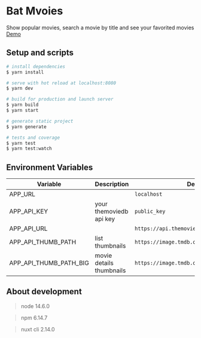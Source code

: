 # Bat Mvoies
Show popular movies, search a movie by title and see your favorited movies
[Demo](https://batmovies.herokuapp.com/)

## Setup and scripts

```bash
# install dependencies
$ yarn install

# serve with hot reload at localhost:8080
$ yarn dev

# build for production and launch server
$ yarn build
$ yarn start

# generate static project
$ yarn generate

# tests and coverage
$ yarn test
$ yarn test:watch
```

## Environment Variables

| Variable | Description | Default Value |
|--|--|--|
| APP_URL | | `localhost` |
| APP_API_KEY | your themoviedb api key | `public_key` |
| APP_API_URL | | `https://api.themoviedb.org/3/` |
| APP_API_THUMB_PATH | list thumbnails | `https://image.tmdb.org/t/p/w220_and_h330_face` |
| APP_API_THUMB_PATH_BIG | movie details thumbnails | `https://image.tmdb.org/t/p/w300_and_h450_bestv2` |


## About development
> node 14.6.0

> npm 6.14.7
 
> nuxt cli 2.14.0

